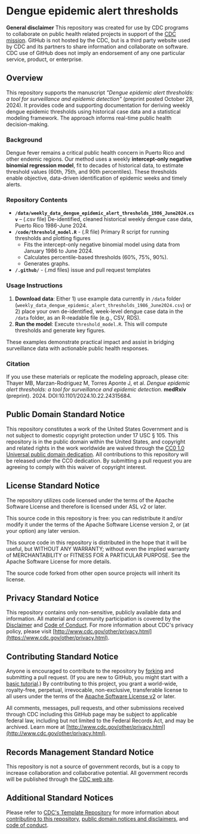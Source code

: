 # Dengue epidemic alert thresholds

**General disclaimer** This repository was created for use by CDC programs to collaborate on public health related projects in support of the [CDC mission](https://www.cdc.gov/about/cdc/#cdc_about_cio_mission-our-mission).  GitHub is not hosted by the CDC, but is a third party website used by CDC and its partners to share information and collaborate on software. CDC use of GitHub does not imply an endorsement of any one particular service, product, or enterprise. 


## Overview

This repository supports the manuscript *"Dengue epidemic alert thresholds: a tool for surveillance and epidemic detection"* (preprint posted October 28, 2024). It provides code and supporting documentation for deriving weekly dengue epidemic thresholds using historical case data and a statistical modeling framework. The approach informs real-time public health decision-making.

### Background

Dengue fever remains a critical public health concern in Puerto Rico and other endemic regions. Our method uses a weekly **intercept-only negative binomial regression model**, fit to decades of historical data, to estimate threshold values (60th, 75th, and 90th percentiles). These thresholds enable objective, data-driven identification of epidemic weeks and timely alerts.

### Repository Contents

* **`/data/weekly_data_dengue_epidemic_alert_thresholds_1986_June2024.csv`** – (.csv file) De-identified, cleaned historical weekly dengue case data, Puerto Rico 1986-June 2024.
* **`/code/threshold_model.R`** - (.R file) Primary R script for running thresholds and plotting figures
  * Fits the intercept-only negative binomial model using data from January 1986 to June 2024.
  * Calculates percentile-based thresholds (60%, 75%, 90%).
  * Generates graphs.
* **`/.github/`** - (.md files) issue and pull request templates

### Usage Instructions

1. **Download data**: Either 1) use example data currently in `/data` folder (`weekly_data_dengue_epidemic_alert_thresholds_1986_June2024.csv`) or 2) place your own de-identified, week-level dengue case data in the `/data` folder, as an R-readable file (e.g., CSV, RDS).
2. **Run the model**: Execute `threshold_model.R`. This will compute thresholds and generate key figures.


These examples demonstrate practical impact and assist in bridging surveillance data with actionable public health responses.

### Citation

If you use these materials or replicate the modeling approach, please cite:
Thayer MB, Marzan-Rodriguez M, Torres Aponte J, et al. *Dengue epidemic alert thresholds: a tool for surveillance and epidemic detection*. **medRxiv** (preprint). 2024. DOI:10.1101/2024.10.22.24315684.



  
## Public Domain Standard Notice
This repository constitutes a work of the United States Government and is not
subject to domestic copyright protection under 17 USC § 105. This repository is in
the public domain within the United States, and copyright and related rights in
the work worldwide are waived through the [CC0 1.0 Universal public domain dedication](https://creativecommons.org/publicdomain/zero/1.0/).
All contributions to this repository will be released under the CC0 dedication. By
submitting a pull request you are agreeing to comply with this waiver of
copyright interest.

## License Standard Notice
The repository utilizes code licensed under the terms of the Apache Software
License and therefore is licensed under ASL v2 or later.

This source code in this repository is free: you can redistribute it and/or modify it under
the terms of the Apache Software License version 2, or (at your option) any
later version.

This source code in this repository is distributed in the hope that it will be useful, but WITHOUT ANY
WARRANTY; without even the implied warranty of MERCHANTABILITY or FITNESS FOR A
PARTICULAR PURPOSE. See the Apache Software License for more details.


The source code forked from other open source projects will inherit its license.

## Privacy Standard Notice
This repository contains only non-sensitive, publicly available data and
information. All material and community participation is covered by the
[Disclaimer](DISCLAIMER.md)
and [Code of Conduct](code-of-conduct.md).
For more information about CDC's privacy policy, please visit [http://www.cdc.gov/other/privacy.html](https://www.cdc.gov/other/privacy.html).

## Contributing Standard Notice
Anyone is encouraged to contribute to the repository by [forking](https://help.github.com/articles/fork-a-repo)
and submitting a pull request. (If you are new to GitHub, you might start with a
[basic tutorial](https://help.github.com/articles/set-up-git).) By contributing
to this project, you grant a world-wide, royalty-free, perpetual, irrevocable,
non-exclusive, transferable license to all users under the terms of the
[Apache Software License v2](http://www.apache.org/licenses/LICENSE-2.0.html) or
later.

All comments, messages, pull requests, and other submissions received through
CDC including this GitHub page may be subject to applicable federal law, including but not limited to the Federal Records Act, and may be archived. Learn more at [http://www.cdc.gov/other/privacy.html](http://www.cdc.gov/other/privacy.html).

## Records Management Standard Notice
This repository is not a source of government records, but is a copy to increase
collaboration and collaborative potential. All government records will be
published through the [CDC web site](http://www.cdc.gov).

## Additional Standard Notices
Please refer to [CDC's Template Repository](https://github.com/CDCgov/template) for more information about [contributing to this repository](https://github.com/CDCgov/template/blob/main/CONTRIBUTING.md), [public domain notices and disclaimers](https://github.com/CDCgov/template/blob/main/DISCLAIMER.md), and [code of conduct](https://github.com/CDCgov/template/blob/main/code-of-conduct.md).
